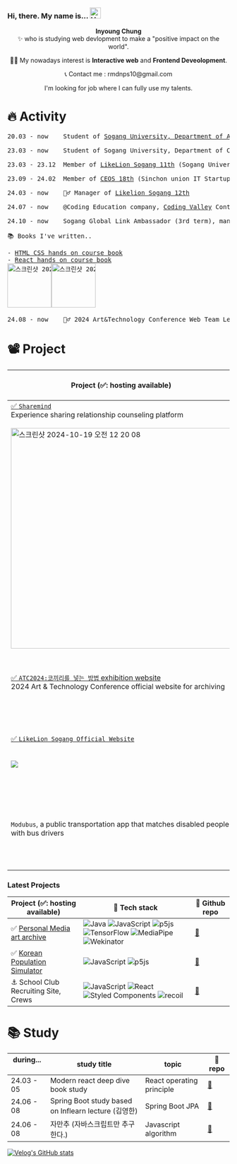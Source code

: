 ### Hi, there. My name is... <img src="https://raw.githubusercontent.com/Tarikul-Islam-Anik/Animated-Fluent-Emojis/master/Emojis/Hand%20gestures/Hand%20with%20Fingers%20Splayed%20Light%20Skin%20Tone.png" alt="Hand with Fingers Splayed Light Skin Tone" width="25" height="25" />

<p align="center"> <b>Inyoung Chung</b> <br/> ✨ who is studying web devlopment to make a "positive impact on the world".</p>
<p align="center"> 👨‍💻 My nowadays interest is <b>Interactive web</b> and <b>Frontend Deveolopment</b>. </p>

<p align="center"> 📞 Contact me : rmdnps10@gmail.com </p>
<p align="center"> I'm looking for job where I can fully use my talents. </p>

# 🔥 Activity

<pre>
20.03 - now    Student of <a href="https://creative.sogang.ac.kr/">Sogang University, Department of Art and Technology</a>
  
23.03 - now    Student of Sogang University, Department of Convergence Software
  
23.03 - 23.12  Member of <a href="">LikeLion Sogang 11th</a> (Sogang University IT Startup club) - Frontend part
  
23.09 - 24.02  Member of <a href="https://ceos-sinchon.com/">CEOS 18th</a> (Sinchon union IT Startup club) - Frontend part
  
24.03 - now    🦸‍♂️ Manager of <a href="https://github.com/LIKELION-SOGANG">Likelion Sogang 12th</a>
  
24.07 - now    @Coding Education company, <a href="https://www.codingvalley.com/">Coding Valley</a> Contents Team

24.10 - now    Sogang Global Link Ambassador (3rd term), managing a Korean corporate booth at CES 2025.

📚 Books I've written..

- <a href="https://www.codingvalley.com/about/book">HTML CSS hands on course book</a>
- <a href="https://www.codingvalley.com/about/book">React hands on course book</a>
<img width="100" alt="스크린샷 2024-09-16 오후 5 27 07" src="https://github.com/user-attachments/assets/4f1c3ad2-58af-42cc-bd19-6760ea1e510d"><img width="100" alt="스크린샷 2024-09-16 오후 5 27 27" src="https://github.com/user-attachments/assets/4c886525-9d1b-4e24-ab4c-ffda0fe6b2db">  
  
24.08 - now    🦸‍♂️ 2024 Art&Technology Conference Web Team Leader
</pre>

# 📽️ Project

 | Project (✅: hosting available)                      | 🚀 Tech stack                     | 🔗 Github repo
 --------------------------------- | ------------------------- | --------------------------------------------------------- |
 <a href="https://www.sharemindapp.com/">✅ `Sharemind` </a> <br/> Experience sharing relationship counseling platform  <br/>  <br/>   <img width="500" alt="스크린샷 2024-10-19 오전 12 20 08" src="https://github.com/user-attachments/assets/c0dca72a-abd0-4b8b-81e0-6238ebee7d19">   | ![TypeScript](https://img.shields.io/badge/typescript-%23007ACC.svg?style=for-the-badge&logo=typescript&logoColor=white)![React](https://img.shields.io/badge/react-%2320232a.svg?style=for-the-badge&logo=react&logoColor=%2361DAFB) ![Styled Components](https://img.shields.io/badge/styled--components-DB7093?style=for-the-badge&logo=styled-components&logoColor=white)![recoil](https://img.shields.io/badge/recoil-3578E5?style=for-the-badge&logo=recoil&logoColor=black) ![React Query](https://img.shields.io/badge/-React%20Query-FF4154?style=for-the-badge&logo=react%20query&logoColor=white) ![Vercel](https://img.shields.io/badge/vercel-%23000000.svg?style=for-the-badge&logo=vercel&logoColor=white) ![GitHub Actions](https://img.shields.io/badge/github%20actions-%232671E5.svg?style=for-the-badge&logo=githubactions&logoColor=white)| [🔗](https://github.com/sharemindteam/sharemind-client)  |
 <a href="https://www.atc2024.site/">✅ `ATC2024:코끼리를 넣는 방법` exhibition website</a>  <br/>  2024 Art & Technology Conference official website for archiving   | ![JavaScript](https://img.shields.io/badge/javascript-%23323330.svg?style=for-the-badge&logo=javascript&logoColor=%23F7DF1E) ![Next JS](https://img.shields.io/badge/Next-black?style=for-the-badge&logo=next.js&logoColor=white) ![Threejs](https://img.shields.io/badge/threejs-black?style=for-the-badge&logo=three.js&logoColor=white) ![MongoDB](https://img.shields.io/badge/MongoDB-%234ea94b.svg?style=for-the-badge&logo=mongodb&logoColor=white) ![Vercel](https://img.shields.io/badge/vercel-%23000000.svg?style=for-the-badge&logo=vercel&logoColor=white) ![GitHub Actions](https://img.shields.io/badge/github%20actions-%232671E5.svg?style=for-the-badge&logo=githubactions&logoColor=white)| [🔗](https://github.com/rmdnps10/ATC-2024)       |
 <a href="https://www.likelionsg.site/">✅ `LikeLion Sogang Official Website` </a> <br/> <br/> <br/> <img src="https://github.com/user-attachments/assets/9cdc1060-4dfe-4df4-9e49-93c1cf6da002"/>| ![TypeScript](https://img.shields.io/badge/typescript-%23007ACC.svg?style=for-the-badge&logo=typescript&logoColor=white) ![Next JS](https://img.shields.io/badge/Next-black?style=for-the-badge&logo=next.js&logoColor=white) ![TailwindCSS](https://img.shields.io/badge/tailwindcss-%2338B2AC.svg?style=for-the-badge&logo=tailwind-css&logoColor=white) ![Vercel](https://img.shields.io/badge/vercel-%23000000.svg?style=for-the-badge&logo=vercel&logoColor=white) ![GitHub Actions](https://img.shields.io/badge/github%20actions-%232671E5.svg?style=for-the-badge&logo=githubactions&logoColor=white)| [🔗](https://github.com/LIKELION-SOGANG/LIKELION-WEBSITE-NEXTJS)  |
`Modubus`, a public transportation app that matches disabled people with bus drivers | ![TypeScript](https://img.shields.io/badge/typescript-%23007ACC.svg?style=for-the-badge&logo=typescript&logoColor=white) ![React](https://img.shields.io/badge/react-%2320232a.svg?style=for-the-badge&logo=react&logoColor=%2361DAFB) ![Stackflow](https://img.shields.io/badge/stackflow-carrot?style=for-the-badge&logo=stackflow&logoColor=white) ![TailwindCSS](https://img.shields.io/badge/tailwindcss-%2338B2AC.svg?style=for-the-badge&logo=tailwind-css&logoColor=white) ![zustand](https://img.shields.io/badge/zustand-%2320232a.svg?style=for-the-badge&logo=react&logoColor=%2361DAFB) ![React Query](https://img.shields.io/badge/-React%20Query-FF4154?style=for-the-badge&logo=react%20query&logoColor=white)  | [🔗](https://github.com/Modubus/ModubusFrontend)|  [🔗](https://github.com/Modubus/ModubusFrontend)  |


### Latest Projects
| Project (✅: hosting available)	                       | 🚀 Tech stack                     | 🔗 Github repo
|--------------------------------- | ------------------------- | --------------------------------------------------------- |
|✅ <a href="https://github.com/rmdnps10/p5.js-algorithmic-work">Personal Media art archive</a>  | 	![Java](https://img.shields.io/badge/java-%23ED8B00.svg?style=for-the-badge&logo=openjdk&logoColor=white)	![JavaScript](https://img.shields.io/badge/javascript-%23323330.svg?style=for-the-badge&logo=javascript&logoColor=%23F7DF1E) ![p5js](https://img.shields.io/badge/p5.js-ED225D?style=for-the-badge&logo=p5.js&logoColor=FFFFFF)  ![TensorFlow](https://img.shields.io/badge/TensorFlow-%23FF6F00.svg?style=for-the-badge&logo=TensorFlow&logoColor=white) ![MediaPipe](https://img.shields.io/badge/MediaPipe-000000?style=for-the-badge&logo=MediaPipe&logoColor=white)  ![Wekinator](https://img.shields.io/badge/Wekinator-blue?style=for-the-badge&logo=Wekinator&logoColor=white) | <a href="https://github.com/rmdnps10/p5.js-algorithmic-work">🔗</a> |
| ✅ <a href="https://korea-population-simulator.vercel.app/">Korean Population Simulator</a> | ![JavaScript](https://img.shields.io/badge/javascript-%23323330.svg?style=for-the-badge&logo=javascript&logoColor=%23F7DF1E) ![p5js](https://img.shields.io/badge/p5.js-ED225D?style=for-the-badge&logo=p5.js&logoColor=FFFFFF) | <a href="https://github.com/rmdnps10/Korea-Population-Simulator?tab=readme-ov-file">🔗</a> | 
| ⚓️ School Club Recruiting Site, Crews | ![JavaScript](https://img.shields.io/badge/javascript-%23323330.svg?style=for-the-badge&logo=javascript&logoColor=%23F7DF1E) ![React](https://img.shields.io/badge/react-%2320232a.svg?style=for-the-badge&logo=react&logoColor=%2361DAFB) ![Styled Components](https://img.shields.io/badge/styled--components-DB7093?style=for-the-badge&logo=styled-components&logoColor=white) ![recoil](https://img.shields.io/badge/recoil-3578E5?style=for-the-badge&logo=recoil&logoColor=black) | <a href="https://github.com/Goonco/crews-old-client">🔗</a> 


# 📚 Study

| during... &nbsp;&nbsp;&nbsp;&nbsp; | study title                       | topic                     | 🔗 repo
| ---------- | --------------------------------- | ------------------------- | --------------------------------------------------------- |
| 24.03 - 05 | Modern react deep dive book study      | React operating principle | [🔗](https://github.com/Deep-Dive-React/react-study-archive)    |
| 24.06 - 08 | Spring Boot study based on Inflearn lecture (김영한)      | Spring Boot JPA           | [🔗](https://github.com/Mustsa-Spring-Study/Spring-Boot)        |
| 24.06 - 08 | 자만추 (자바스크립트만 추구한다.) | Javascript algorithm      | [🔗](https://github.com/Mustsa-JS-Algorithm-Study/JS-Algorithm) |

[![Velog's GitHub stats](https://velog-readme-stats.vercel.app/api?name=rmdnps10)](https://github.com/eungyeole/velog-readme-stats)


<!--
**rmdnps10/rmdnps10** is a ✨ _special_ ✨ repository because its `README.md` (this file) appears on your GitHub profile.

Here are some ideas to get you started:

- 🔭 I’m currently working on ...
- 🌱 I’m currently learning ...
- 👯 I’m looking to collaborate on ...
- 🤔 I’m looking for help with ...
- 💬 Ask me about ...
- 📫 How to reach me: ...
- 😄 Pronouns: ...
- ⚡ Fun fact: ...
-->

